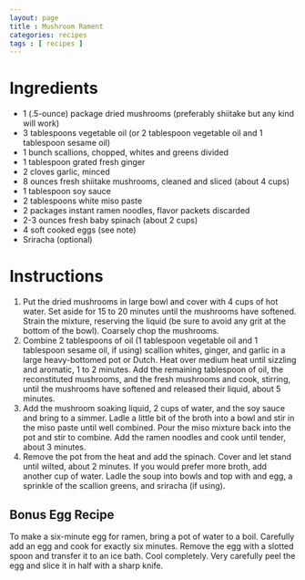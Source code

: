 ```yaml
---
layout: page
title : Mushroom Rament
categories: recipes
tags : [ recipes ]
---
```


# Ingredients

* 1 (.5-ounce) package dried mushrooms (preferably shiitake but any kind will work)
* 3 tablespoons vegetable oil (or 2 tablespoon vegetable oil and 1 tablespoon sesame oil)
* 1 bunch scallions, chopped, whites and greens divided
* 1 tablespoon grated fresh ginger
* 2 cloves garlic, minced
* 8 ounces fresh shiitake mushrooms, cleaned and sliced (about 4 cups)
* 1 tablespoon soy sauce
* 2 tablespoons white miso paste
* 2 packages instant ramen noodles, flavor packets discarded
* 2-3 ounces fresh baby spinach (about 2 cups)
* 4 soft cooked eggs (see note)
* Sriracha (optional)

# Instructions

1. Put the dried mushrooms in large bowl and cover with 4 cups of hot water. Set aside for 15 to 20 minutes until the mushrooms have softened. Strain the mixture, reserving the liquid (be sure to avoid any grit at the bottom of the bowl). Coarsely chop the mushrooms.
2. Combine 2 tablespoons of oil (1 tablespoon vegetable oil and 1 tablespoon sesame oil, if using) scallion whites, ginger, and garlic in a large heavy-bottomed pot or Dutch. Heat over medium heat until sizzling and aromatic, 1 to 2 minutes. Add the remaining tablespoon of oil, the reconstituted mushrooms, and the fresh mushrooms and cook, stirring, until the mushrooms have softened and released their liquid, about 5 minutes.
3. Add the mushroom soaking liquid, 2 cups of water, and the soy sauce and bring to a simmer. Ladle a little bit of the broth into a bowl and stir in the miso paste until well combined. Pour the miso mixture back into the pot and stir to combine. Add the ramen noodles and cook until tender, about 3 minutes.
4. Remove the pot from the heat and add the spinach. Cover and let stand until wilted, about 2 minutes. If you would prefer more broth, add another cup of water. Ladle the soup into bowls and top with and egg, a sprinkle of the scallion greens, and sriracha (if using).

## Bonus Egg Recipe
To make a six-minute egg for ramen, bring a pot of water to a boil. Carefully add an egg and cook for exactly six minutes. Remove the egg with a slotted spoon and transfer it to an ice bath. Cool completely. Very carefully peel the egg and slice it in half with a sharp knife.